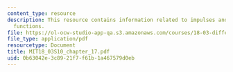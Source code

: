 ```yaml
---
content_type: resource
description: This resource contains information related to impulses and generalized
  functions.
file: https://ol-ocw-studio-app-qa.s3.amazonaws.com/courses/18-03-differential-equations-spring-2010/0b63042e3c8921f7f61b1a467579d0eb_MIT18_03S10_chapter_17.pdf
file_type: application/pdf
resourcetype: Document
title: MIT18_03S10_chapter_17.pdf
uid: 0b63042e-3c89-21f7-f61b-1a467579d0eb
---
```

